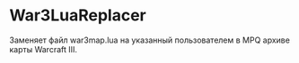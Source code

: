 # War3LuaReplacer

Заменяет файл war3map.lua на указанный пользователем в MPQ архиве карты Warcraft III.
